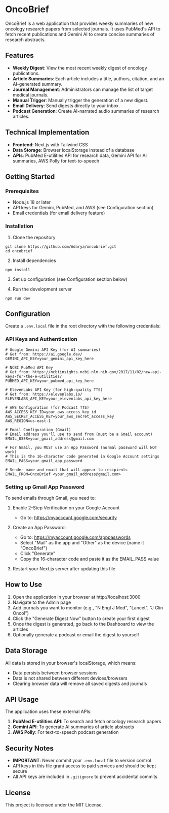 # OncoBrief

OncoBrief is a web application that provides weekly summaries of new oncology research papers from selected journals. It uses PubMed's API to fetch recent publications and Gemini AI to create concise summaries of research abstracts.

## Features

- **Weekly Digest**: View the most recent weekly digest of oncology publications.
- **Article Summaries**: Each article includes a title, authors, citation, and an AI-generated summary.
- **Journal Management**: Administrators can manage the list of target medical journals.
- **Manual Trigger**: Manually trigger the generation of a new digest.
- **Email Delivery**: Send digests directly to your inbox.
- **Podcast Generation**: Create AI-narrated audio summaries of research articles.

## Technical Implementation

- **Frontend**: Next.js with Tailwind CSS
- **Data Storage**: Browser localStorage instead of a database
- **APIs**: PubMed E-utilities API for research data, Gemini API for AI summaries, AWS Polly for text-to-speech

## Getting Started

### Prerequisites

- Node.js 18 or later
- API keys for Gemini, PubMed, and AWS (see Configuration section)
- Email credentials (for email delivery feature)

### Installation

1. Clone the repository
```
git clone https://github.com/Adarya/oncobrief.git
cd oncobrief
```

2. Install dependencies
```
npm install
```

3. Set up configuration (see Configuration section below)

4. Run the development server
```
npm run dev
```

## Configuration

Create a `.env.local` file in the root directory with the following credentials:

### API Keys and Authentication

```
# Google Gemini API Key (for AI summaries)
# Get from: https://ai.google.dev/
GEMINI_API_KEY=your_gemini_api_key_here

# NCBI PubMed API Key
# Get from: https://ncbiinsights.ncbi.nlm.nih.gov/2017/11/02/new-api-keys-for-the-e-utilities/
PUBMED_API_KEY=your_pubmed_api_key_here

# ElevenLabs API Key (for high-quality TTS)
# Get from: https://elevenlabs.io/
ELEVENLABS_API_KEY=your_elevenlabs_api_key_here

# AWS Configuration (for Podcast TTS)
AWS_ACCESS_KEY_ID=your_aws_access_key_id
AWS_SECRET_ACCESS_KEY=your_aws_secret_access_key
AWS_REGION=us-east-1

# Email Configuration (Gmail)
# Email address you'll use to send from (must be a Gmail account)
EMAIL_USER=your_gmail_address@gmail.com

# For Gmail, you MUST use an App Password (normal password will NOT work)
# This is the 16-character code generated in Google Account settings
EMAIL_PASS=your_gmail_app_password

# Sender name and email that will appear to recipients
EMAIL_FROM=OncoBrief <your_gmail_address@gmail.com>
```

### Setting up Gmail App Password

To send emails through Gmail, you need to:

1. Enable 2-Step Verification on your Google Account
   - Go to: https://myaccount.google.com/security

2. Create an App Password:
   - Go to: https://myaccount.google.com/apppasswords
   - Select "Mail" as the app and "Other" as the device (name it "OncoBrief")
   - Click "Generate"
   - Copy the 16-character code and paste it as the EMAIL_PASS value

3. Restart your Next.js server after updating this file

## How to Use

1. Open the application in your browser at http://localhost:3000
2. Navigate to the Admin page
3. Add journals you want to monitor (e.g., "N Engl J Med", "Lancet", "J Clin Oncol")
4. Click the "Generate Digest Now" button to create your first digest
5. Once the digest is generated, go back to the Dashboard to view the articles
6. Optionally generate a podcast or email the digest to yourself

## Data Storage

All data is stored in your browser's localStorage, which means:
- Data persists between browser sessions
- Data is not shared between different devices/browsers
- Clearing browser data will remove all saved digests and journals

## API Usage

The application uses these external APIs:
1. **PubMed E-utilities API**: To search and fetch oncology research papers
2. **Gemini API**: To generate AI summaries of article abstracts
3. **AWS Polly**: For text-to-speech podcast generation

## Security Notes

- **IMPORTANT**: Never commit your `.env.local` file to version control
- API keys in this file grant access to paid services and should be kept secure
- All API keys are included in `.gitignore` to prevent accidental commits

## License

This project is licensed under the MIT License. 
